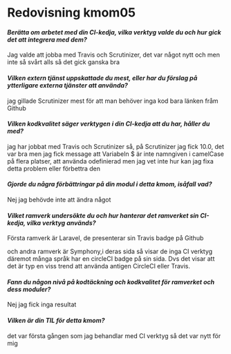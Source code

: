 ---
---
Redovisning kmom05
=========================

#### _Berätta om arbetet med din CI-kedja, vilka verktyg valde du och hur gick det att integrera med dem?_
Jag valde att jobba med Travis och Scrutinizer, det var något nytt och men inte så svårt alls så det gick ganska bra


#### _Vilken extern tjänst uppskattade du mest, eller har du förslag på ytterligare externa tjänster att använda?_
jag gillade Scrutinizer mest för att man behöver inga kod bara länken fråm Github

#### _Vilken kodkvalitet säger verktygen i din CI-kedja att du har, håller du med?_
jag har jobbat med Travis och Scrutinizer så, på Scrutinizer jag fick 10.0, det var bra men jag fick message att Variabeln $ är inte namngiven i camelCase på flera platser, att använda odefinierad men jag vet inte hur kan jag fixa detta problem eller förbettra den  

#### _Gjorde du några förbättringar på din modul i detta kmom, isåfall vad?_
Nej jag behövde inte att ändra något

#### _Vilket ramverk undersökte du och hur hanterar det ramverket sin CI-kedja, vilka verktyg används?_
Första ramverk är Laravel, de presenterar sin Travis badge på Github

och andra ramverk är Symphony,i deras sida så visar de inga CI verktyg däremot många språk har en circleCI badge på sin sida. Dvs det visar att det är typ en viss trend att använda antigen CircleCI eller Travis.

#### _Fann du någon nivå på kodtäckning och kodkvalitet för ramverket och dess moduler?_
Nej jag fick inga resultat

#### _Vilken är din TIL för detta kmom?_
det var första gången som jag behandlar med CI verktyg så det var nytt för mig